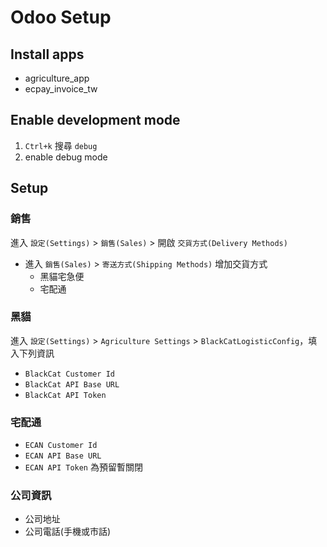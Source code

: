 # Odoo Setup

## Install apps

- agriculture_app
- ecpay_invoice_tw

## Enable development mode

1. `Ctrl+k` 搜尋 `debug`
2. enable debug mode

## Setup

### 銷售

進入 `設定(Settings)` > `銷售(Sales)` > 開啟 `交貨方式(Delivery Methods)`

- 進入 `銷售(Sales)` > `寄送方式(Shipping Methods)` 增加交貨方式
  - 黑貓宅急便
  - 宅配通

### 黑貓

進入 `設定(Settings)` > `Agriculture Settings` > `BlackCatLogisticConfig`，填入下列資訊

- `BlackCat Customer Id`
- `BlackCat API Base URL`
- `BlackCat API Token`

### 宅配通

- `ECAN Customer Id`
- `ECAN API Base URL`
- `ECAN API Token` 為預留暫關閉

### 公司資訊

- 公司地址
- 公司電話(手機或市話)